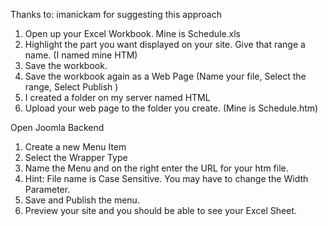 <!-- Filename: How_to_place_a_copy_of_an_Excel_worksheet_on_to_your_web_site_for_viewing_only / Display title: How to place a copy of an Excel worksheet on to your web site for viewing only -->

Thanks to: imanickam for suggesting this approach

1.  Open up your Excel Workbook. Mine is Schedule.xls
2.  Highlight the part you want displayed on your site. Give that range
    a name. (I named mine HTM)
3.  Save the workbook.
4.  Save the workbook again as a Web Page (Name your file, Select the
    range, Select Publish )
5.  I created a folder on my server named HTML
6.  Upload your web page to the folder you create. (Mine is
    Schedule.htm)

Open Joomla Backend

1.  Create a new Menu Item
2.  Select the Wrapper Type
3.  Name the Menu and on the right enter the URL for your htm file.
4.  Hint: File name is Case Sensitive. You may have to change the Width
    Parameter.
5.  Save and Publish the menu.
6.  Preview your site and you should be able to see your Excel Sheet.
